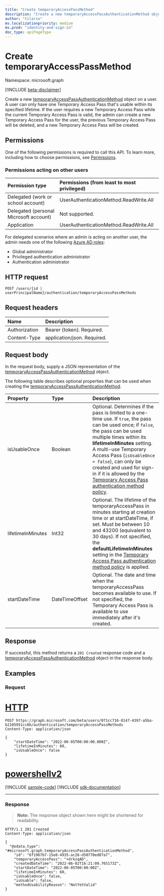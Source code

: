 ```yaml
---
title: "Create temporaryAccessPassMethod"
description: "Create a new temporaryAccessPassAuthenticationMethod object for a user."
author: "tilarso"
ms.localizationpriority: medium
ms.prod: "identity-and-sign-in"
doc_type: apiPageType
---
```


# Create temporaryAccessPassMethod
Namespace: microsoft.graph

[!INCLUDE [beta-disclaimer](../../includes/beta-disclaimer.md)]


Create a new [temporaryAccessPassAuthenticationMethod](../resources/temporaryaccesspassauthenticationmethod.md) object on a user. A user can only have one Temporary Access Pass that's usable within its specified lifetime. If the user requires a new Temporary Access Pass while the current Temporary Access Pass is valid, the admin can create a new Temporary Access Pass for the user, the previous Temporary Access Pass will be deleted, and a new Temporary Access Pass will be created.

## Permissions

One of the following permissions is required to call this API. To learn more, including how to choose permissions, see [Permissions](/graph/permissions-reference).

### Permissions acting on other users

|Permission type      | Permissions (from least to most privileged)              |
|:---------------------------------------|:-------------------------|
| Delegated (work or school account)     | UserAuthenticationMethod.ReadWrite.All |
| Delegated (personal Microsoft account) | Not supported. |
| Application                            | UserAuthenticationMethod.ReadWrite.All |

For delegated scenarios where an admin is acting on another user, the admin needs one of the following [Azure AD roles](/azure/active-directory/users-groups-roles/directory-assign-admin-roles#available-roles):
* Global administrator
* Privileged authentication administrator
* Authentication administrator

## HTTP request

<!-- {
  "blockType": "ignored"
}
-->
``` http
POST /users/{id | userPrincipalName}/authentication/temporaryAccessPassMethods
```

## Request headers
|Name|Description|
|:---|:---|
|Authorization|Bearer {token}. Required.|
|Content-Type|application/json. Required.|

## Request body
In the request body, supply a JSON representation of the [temporaryAccessPassAuthenticationMethod](../resources/temporaryaccesspassauthenticationmethod.md) object.

The following table describes optional properties that can be used when creating the [temporaryAccessPassAuthenticationMethod](../resources/temporaryaccesspassauthenticationmethod.md).

|Property|Type|Description|
|:---|:---|:---|
|isUsableOnce|Boolean|Optional. Determines if the pass is limited to a one-time use. If `true`, the pass can be used once; if `false`, the pass can be used multiple times within its **lifetimeInMinutes** setting. A multi-use Temporary Access Pass (`isUsableOnce = false`), can only be created and used for sign-in if it is allowed by the  [Temporary Access Pass authentication method policy](../resources/temporaryaccesspassauthenticationmethodconfiguration.md).|
|lifetimeInMinutes|Int32|Optional. The lifetime of the temporaryAccessPass in minutes starting at creation time or at startDateTime, if set. Must be between 10 and 43200 (equivalent to 30 days). If not specified, the **defaultLifetimeInMinutes** setting in the [Temporary Access Pass authentication method policy](../resources/temporaryaccesspassauthenticationmethodconfiguration.md) is applied. |
|startDateTime|DateTimeOffset|Optional. The date and time when the temporaryAccessPass becomes available to use. If not specified, the Temporary Access Pass is available to use immediately after it's created.| 

## Response

If successful, this method returns a `201 Created` response code and a [temporaryAccessPassAuthenticationMethod](../resources/temporaryaccesspassauthenticationmethod.md) object in the response body.

## Examples

### Request

# [HTTP](#tab/http)
<!-- {
  "blockType": "request",
  "name": "create_temporaryaccesspassauthenticationmethod_from_"
}
-->
```msgraph-interactive
POST https://graph.microsoft.com/beta/users/071cc716-8147-4397-a5ba-b2105951cc0b/authentication/temporaryAccessPassMethods
Content-Type: application/json

{
    "startDateTime": "2022-06-05T00:00:00.000Z",
    "lifetimeInMinutes": 60,
    "isUsableOnce": false
}
```

# [powershellv2](#tab/powershellv2)
[!INCLUDE [sample-code](../includes/snippets/powershellv2/create-temporaryaccesspassauthenticationmethod-from--powershellv2-snippets.md)]
[!INCLUDE [sdk-documentation](../includes/snippets/snippets-sdk-documentation-link.md)]

---

### Response
>**Note:** The response object shown here might be shortened for readability.
<!-- {
  "blockType": "response",
  "truncated": true,
  "@odata.type": "microsoft.graph.temporaryAccessPassAuthenticationMethod"
}
-->
``` http
HTTP/1.1 201 Created
Content-Type: application/json

{
  "@odata.type": "#microsoft.graph.temporaryAccessPassAuthenticationMethod",
    "id": "6f1967b7-15e8-4935-ac26-d50770ed07a7",
    "temporaryAccessPass": "+drkzqAD",
    "createdDateTime": "2022-06-02T16:21:09.765173Z",
    "startDateTime": "2022-06-05T00:00:00Z",
    "lifetimeInMinutes": 60,
    "isUsableOnce": false,
    "isUsable": false,
    "methodUsabilityReason": "NotYetValid"
}
```

